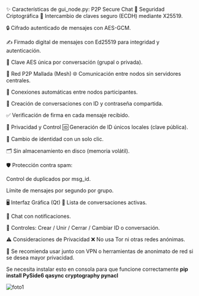 
✨ Características de gui_node.py: P2P Secure Chat
🔐 Seguridad Criptográfica
🔑 Intercambio de claves seguro (ECDH) mediante X25519.

🔒 Cifrado autenticado de mensajes con AES-GCM.

✍️ Firmado digital de mensajes con Ed25519 para integridad y autenticación.

🔐 Clave AES única por conversación (grupal o privada).

📡 Red P2P Mallada (Mesh)
🌐 Comunicación entre nodos sin servidores centrales.

🔄 Conexiones automáticas entre nodos participantes.

💬 Creación de conversaciones con ID y contraseña compartida.

✅ Verificación de firma en cada mensaje recibido.

👤 Privacidad y Control
🆔 Generación de ID únicos locales (clave pública).

🔄 Cambio de identidad con un solo clic.

🗂️ Sin almacenamiento en disco (memoria volátil).

🛡️ Protección contra spam:

Control de duplicados por msg_id.

Límite de mensajes por segundo por grupo.

🖥️ Interfaz Gráfica (Qt)
📃 Lista de conversaciones activas.

🔔 Chat con notificaciones.

🧩 Controles: Crear / Unir / Cerrar / Cambiar ID o conversación.

⚠️ Consideraciones de Privacidad
❌ No usa Tor ni otras redes anónimas.

📡 Se recomienda usar junto con VPN o herramientas de anonimato de red si se desea mayor privacidad.



Se necesita instalar esto en consola para que funcione correctamente **pip install PySide6 qasync cryptography pynacl**


![foto1](https://github.com/user-attachments/assets/9c6b136b-ece4-4e7e-828c-fee060c37b2b)
